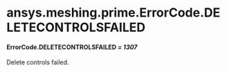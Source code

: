 # ansys.meshing.prime.ErrorCode.DELETECONTROLSFAILED



#### ErrorCode.DELETECONTROLSFAILED *= 1307*

Delete controls failed.

<!-- !! processed by numpydoc !! -->

